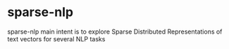 # sparse-nlp
sparse-nlp main intent is to explore Sparse Distributed Representations of text vectors for several NLP tasks
